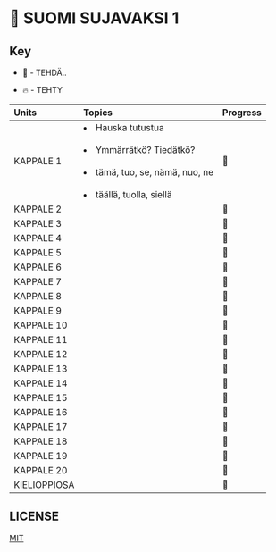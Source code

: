 # 📕 SUOMI SUJAVAKSI 1


## Key

* 🚧 - TEHDÄ..

* 🔥 - TEHTY

|    Units       |    Topics      |    Progress    |
| :------------- | :------------- | :------------- |
|   KAPPALE 1    |  <li>Hauska tutustua</li><br><li>Ymmärrätkö? Tiedätkö?</li><br><li>tämä, tuo, se, nämä, nuo, ne</li><br><li>täällä, tuolla, siellä</li>| 🚧 |
|   KAPPALE 2    |                |     🚧         |
|   KAPPALE 3    |                |     🚧         |
|   KAPPALE 4    |                |     🚧         |
|   KAPPALE 5    |                |     🚧         |
|   KAPPALE 6    |                |     🚧         |
|   KAPPALE 7    |                |     🚧         |
|   KAPPALE 8    |                |     🚧         |
|   KAPPALE 9    |                |     🚧         |
|   KAPPALE 10   |                |     🚧         |
|   KAPPALE 11   |                |     🚧         |
|   KAPPALE 12   |                |     🚧         |
|   KAPPALE 13   |                |     🚧         |
|   KAPPALE 14   |                |     🚧         |
|   KAPPALE 15   |                |     🚧         |
|   KAPPALE 16   |                |     🚧         |
|   KAPPALE 17   |                |     🚧         |
|   KAPPALE 18   |                |     🚧         |
|   KAPPALE 19   |                |     🚧         |
|   KAPPALE 20   |                |     🚧         |
|   KIELIOPPIOSA |                |     🚧         |






## LICENSE
[MIT](https://github.com/ragmha/suomi-sujuvaksi1/blob/master/LICENSE)
